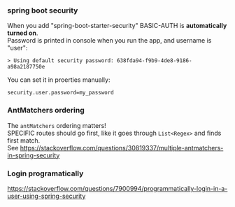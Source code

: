 
### spring boot security
When you add "spring-boot-starter-security" BASIC-AUTH is **automatically turned on**.  
Password is printed in console when you run the app, and username is "user":
```
> Using default security password: 638fda94-f9b9-4de8-9186-a98a2187750e
```
You can set it in proerties manually:
```
security.user.password=my_password
```

### AntMatchers ordering
The `antMatchers` ordering matters!  
SPECIFIC routes should go first, like it goes through `List<Regex>` and finds first match.  
See https://stackoverflow.com/questions/30819337/multiple-antmatchers-in-spring-security

### Login programatically
https://stackoverflow.com/questions/7900994/programmatically-login-in-a-user-using-spring-security

